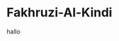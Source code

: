 # Fakhruzi-Al-Kindi
hallo
<!DOCTYPE html>
<html lang="en">
<head>
    <meta charset="UTF-8">
    <meta name="viewport" content="width=device-width, initial-scale=1.0">
    <title>Fakhru | Professional Portfolio</title>
    <script src="https://cdn.tailwindcss.com"></script>
    <link rel="stylesheet" href="https://cdnjs.cloudflare.com/ajax/libs/font-awesome/6.4.0/css/all.min.css">
    <style>
        /* Custom CSS for animations and effects */
        @keyframes fadeIn {
            from { opacity: 0; transform: translateY(20px); }
            to { opacity: 1; transform: translateY(0); }
        }
        
        .fade-in {
            animation: fadeIn 1s ease forwards;
        }
        
        .delay-1 { animation-delay: 0.2s; }
        .delay-2 { animation-delay: 0.4s; }
        .delay-3 { animation-delay: 0.6s; }
        .delay-4 { animation-delay: 0.8s; }
        
        .gradient-text {
            background: linear-gradient(90deg, #cf63b4ec, #8b5cf6);
            -webkit-background-clip: text;
            background-clip: text;
            color: transparent;
        }
        
        .card-hover {
            transition: all 0.3s ease;
        }
        
        .card-hover:hover {
            transform: translateY(-10px);
            box-shadow: 0 20px 25px -5px rgba(121, 17, 17, 0.1), 0 10px 10px -5px rgba(0, 0, 0, 0.04);
        }
        
        #particles-js {
            position: absolute;
            width: 100%;
            height: 100%;
            top: 0;
            left: 0;
            z-index: 0;
        }
        
        .content-wrapper {
            position: relative;
            z-index: 1;
        }
    </style>
</head>
<body class="bg-gray-50 font-sans antialiased">
    <!-- Navigation -->
    <nav class="fixed w-full bg-white shadow-sm z-50">
        <div class="max-w-7xl mx-auto px-4 sm:px-6 lg:px-8">
            <div class="flex justify-between h-16">
                <div class="flex items-center">
                    <a href="#" class="text-xl font-bold gradient-text">Fakhru</a>
                </div>
                <div class="hidden md:flex items-center space-x-8">
                    <a href="#home" class="text-gray-700 hover:text-blue-600 transition">Home</a>
                    <a href="#about" class="text-gray-700 hover:text-blue-600 transition">About</a>
                    <a href="#skills" class="text-gray-700 hover:text-blue-600 transition">Skills</a>
                    <a href="#projects" class="text-gray-700 hover:text-blue-600 transition">Projects</a>
                    <a href="#experience" class="text-gray-700 hover:text-blue-600 transition">Experience</a>
                    <a href="#contact" class="text-gray-700 hover:text-blue-600 transition">Contact</a>
                </div>
                <div class="md:hidden flex items-center">
                    <button id="menu-toggle" class="text-gray-700 focus:outline-none">
                        <svg class="h-6 w-6" fill="none" viewBox="0 0 24 24" stroke="currentColor">
                            <path stroke-linecap="round" stroke-linejoin="round" stroke-width="2" d="M4 6h16M4 12h16M4 18h16"></path>
                        </svg>
                    </button>
                </div>
            </div>
        </div>
        <!-- Mobile menu -->
        <div id="mobile-menu" class="hidden md:hidden bg-white shadow-lg">
            <div class="px-2 pt-2 pb-3 space-y-1 sm:px-3">
                <a href="#home" class="block px-3 py-2 text-gray-700 hover:text-blue-600">Home</a>
                <a href="#about" class="block px-3 py-2 text-gray-700 hover:text-blue-600">About</a>
                <a href="#skills" class="block px-3 py-2 text-gray-700 hover:text-blue-600">Skills</a>
                <a href="#projects" class="block px-3 py-2 text-gray-700 hover:text-blue-600">Projects</a>
                <a href="#experience" class="block px-3 py-2 text-gray-700 hover:text-blue-600">Experience</a>
                <a href="#contact" class="block px-3 py-2 text-gray-700 hover:text-blue-600">Contact</a>
            </div>
        </div>
    </nav>

    <!-- Hero Section -->
    <section id="home" class="relative min-h-screen flex items-center justify-center bg-gradient-to-br from-blue-50 to-purple-50 overflow-hidden">
        <div id="particles-js"></div>
        <div class="content-wrapper max-w-7xl mx-auto px-4 sm:px-6 lg:px-8 py-24">
            <div class="text-center md:text-left grid md:grid-cols-2 gap-12 items-center">
                <div class="space-y-6">
                    <h1 class="text-4xl md:text-6xl font-bold text-gray-900 fade-in">
                        Hi, I'm <span class="gradient-text">Fakhru</span>
                    </h1>
                    <h2 class="text-2xl md:text-3xl font-semibold text-gray-700 fade-in delay-1">
                        <span class="typewriter" data-words='["Web Developer", "UI/UX Designer", "Full Stack Engineer", "Tech Enthusiast"]'></span>
                    </h2>
                    <p class="text-lg text-gray-600 max-w-lg fade-in delay-2">
                        I build exceptional digital experiences that are fast, accessible, visually appealing, and responsive.
                    </p>
                    <div class="flex flex-wrap gap-4 justify-center md:justify-start fade-in delay-3">
                        <a href="#contact" class="px-6 py-3 bg-gradient-to-r from-blue-500 to-purple-600 text-white rounded-lg shadow-md hover:shadow-lg transition duration-300">
                            Contact Me
                        </a>
                        <a href="#projects" class="px-6 py-3 border border-gray-300 text-gray-700 rounded-lg hover:bg-gray-100 transition duration-300">
                            View Work
                        </a>
                    </div>
                    <div class="flex justify-center md:justify-start space-x-4 pt-4 fade-in delay-4">
                        <a href="#" class="text-gray-700 hover:text-blue-600 transition">
                            <i class="fab fa-github text-2xl"></i>
                        </a>
                        <a href="#" class="text-gray-700 hover:text-blue-600 transition">
                            <i class="fab fa-linkedin text-2xl"></i>
                        </a>
                        <a href="#" class="text-gray-700 hover:text-blue-600 transition">
                            <i class="fab fa-twitter text-2xl"></i>
                        </a>
                        <a href="#" class="text-gray-700 hover:text-blue-600 transition">
                            <i class="fab fa-instagram text-2xl"></i>
                        </a>
                    </div>
                </div>
                <div class="relative fade-in delay-2">
                    <div class="relative mx-https://phttps://pomf2.lain.la/f/20xabv8z.jpegomf2.lain.la/f/20xabv8z.jpegauto w-64 h-64 md:w-80 md:h-80 rounded-full overflow-hidden border-4 border-white shadow-xl">
                        <img src=

                             alt="Fakhru" class="w-full h-full object-cover">
                    </div>
                    <div class="absolute -bottom-4 -right-4 bg-white p-4 rounded-lg shadow-md">
                        <div class="flex items-center space-x-2">
                            <div class="w-3 h-3 bg-green-500 rounded-full"></div>
                            <span class="text-sm font-medium">Available for work</span>
                        </div>
                    </div>
                </div>
            </div>
        </div>
    </section>

    <!-- About Section -->
    <section id="about" class="py-20 bg-white">
        <div class="max-w-7xl mx-auto px-4 sm:px-6 lg:px-8">
            <div class="text-center mb-16">
                <h2 class="text-3xl font-bold text-gray-900 mb-4">About <span class="gradient-text">Me</span></h2>
                <div class="w-20 h-1 bg-gradient-to-r from-blue-500 to-purple-600 mx-auto"></div>
            </div>
            
            <div class="grid md:grid-cols-2 gap-12 items-center">
                <div class="space-y-6">
                    <h3 class="text-2xl font-semibold text-gray-800">Who am I?</h3>
                    <p class="text-gray-600 leading-relaxed">
                        I'm Fakhru, a passionate web developer and UI/UX designer with over 5 years of experience creating digital products that people love. I specialize in building responsive, user-friendly websites and applications with clean, efficient code.
                    </p>
                    <p class="text-gray-600 leading-relaxed">
                        My approach combines technical expertise with an eye for design, ensuring that every project I work on is not only functional but also visually stunning and intuitive to use.
                    </p>
                    <div class="grid grid-cols-2 gap-4 pt-4">
                        <div class="flex items-center space-x-2">
                            <i class="fas fa-user text-blue-500"></i>
                            <span class="text-gray-700">Fakhru</span>
                        </div>
                        <div class="flex items-center space-x-2">
                            <i class="fas fa-envelope text-blue-500"></i>
                            <span class="text-gray-700">fakhru@example.com</span>
                        </div>
                        <div class="flex items-center space-x-2">
                            <i class="fas fa-phone text-blue-500"></i>
                            <span class="text-gray-700">+123 456 7890</span>
                        </div>
                        <div class="flex items-center space-x-2">
                            <i class="fas fa-map-marker-alt text-blue-500"></i>
                            <span class="text-gray-700">Jakarta, Indonesia</span>
                        </div>
                    </div>
                    <div class="pt-4">
                        <a href="#" class="inline-flex items-center px-6 py-3 bg-gradient-to-r from-blue-500 to-purple-600 text-white rounded-lg shadow-md hover:shadow-lg transition duration-300">
                            Download CV <i class="fas fa-download ml-2"></i>
                        </a>
                    </div>
                </div>
                <div class="grid grid-cols-2 gap-4">
                    <div class="bg-gray-50 p-6 rounded-xl border border-gray-200 card-hover">
                        <div class="text-blue-500 text-4xl mb-4">
                            <i class="fas fa-code"></i>
                        </div>
                        <h4 class="font-semibold text-gray-800 mb-2">Web Development</h4>
                        <p class="text-gray-600 text-sm">Building responsive, performant websites with modern technologies.</p>
                    </div>
                    <div class="bg-gray-50 p-6 rounded-xl border border-gray-200 card-hover">
                        <div class="text-purple-500 text-4xl mb-4">
                            <i class="fas fa-paint-brush"></i>
                        </div>
                        <h4 class="font-semibold text-gray-800 mb-2">UI/UX Design</h4>
                        <p class="text-gray-600 text-sm">Creating intuitive interfaces with exceptional user experience.</p>
                    </div>
                    <div class="bg-gray-50 p-6 rounded-xl border border-gray-200 card-hover">
                        <div class="text-green-500 text-4xl mb-4">
                            <i class="fas fa-mobile-alt"></i>
                        </div>
                        <h4 class="font-semibold text-gray-800 mb-2">Mobile Responsive</h4>
                        <p class="text-gray-600 text-sm">Ensuring your site looks great on all devices.</p>
                    </div>
                    <div class="bg-gray-50 p-6 rounded-xl border border-gray-200 card-hover">
                        <div class="text-yellow-500 text-4xl mb-4">
                            <i class="fas fa-rocket"></i>
                        </div>
                        <h4 class="font-semibold text-gray-800 mb-2">SEO Optimization</h4>
                        <p class="text-gray-600 text-sm">Improving visibility and search engine rankings.</p>
                    </div>
                </div>
            </div>
        </div>
    </section>

    <!-- Skills Section -->
    <section id="skills" class="py-20 bg-gray-50">
        <div class="max-w-7xl mx-auto px-4 sm:px-6 lg:px-8">
            <div class="text-center mb-16">
                <h2 class="text-3xl font-bold text-gray-900 mb-4">My <span class="gradient-text">Skills</span></h2>
                <div class="w-20 h-1 bg-gradient-to-r from-blue-500 to-purple-600 mx-auto"></div>
            </div>
            
            <div class="grid md:grid-cols-2 gap-12">
                <div>
                    <h3 class="text-xl font-semibold text-gray-800 mb-6">Coding Skills</h3>
                    <div class="space-y-6">
                        <div>
                            <div class="flex justify-between mb-2">
                                <span class="font-medium text-gray-700">HTML/CSS</span>
                                <span class="text-gray-500">95%</span>
                            </div>
                            <div class="w-full bg-gray-200 rounded-full h-2.5">
                                <div class="bg-blue-600 h-2.5 rounded-full" style="width: 95%"></div>
                            </div>
                        </div>
                        <div>
                            <div class="flex justify-between mb-2">
                                <span class="font-medium text-gray-700">JavaScript</span>
                                <span class="text-gray-500">90%</span>
                            </div>
                            <div class="w-full bg-gray-200 rounded-full h-2.5">
                                <div class="bg-blue-600 h-2.5 rounded-full" style="width: 90%"></div>
                            </div>
                        </div>
                        <div>
                            <div class="flex justify-between mb-2">
                                <span class="font-medium text-gray-700">React</span>
                                <span class="text-gray-500">85%</span>
                            </div>
                            <div class="w-full bg-gray-200 rounded-full h-2.5">
                                <div class="bg-blue-600 h-2.5 rounded-full" style="width: 85%"></div>
                            </div>
                        </div>
                        <div>
                            <div class="flex justify-between mb-2">
                                <span class="font-medium text-gray-700">Node.js</span>
                                <span class="text-gray-500">80%</span>
                            </div>
                            <div class="w-full bg-gray-200 rounded-full h-2.5">
                                <div class="bg-blue-600 h-2.5 rounded-full" style="width: 80%"></div>
                            </div>
                        </div>
                    </div>
                </div>
                
                <div>
                    <h3 class="text-xl font-semibold text-gray-800 mb-6">Design Skills</h3>
                    <div class="space-y-6">
                        <div>
                            <div class="flex justify-between mb-2">
                                <span class="font-medium text-gray-700">UI/UX Design</span>
                                <span class="text-gray-500">90%</span>
                            </div>
                            <div class="w-full bg-gray-200 rounded-full h-2.5">
                                <div class="bg-purple-600 h-2.5 rounded-full" style="width: 90%"></div>
                            </div>
                        </div>
                        <div>
                            <div class="flex justify-between mb-2">
                                <span class="font-medium text-gray-700">Figma</span>
                                <span class="text-gray-500">85%</span>
                            </div>
                            <div class="w-full bg-gray-200 rounded-full h-2.5">
                                <div class="bg-purple-600 h-2.5 rounded-full" style="width: 85%"></div>
                            </div>
                        </div>
                        <div>
                            <div class="flex justify-between mb-2">
                                <span class="font-medium text-gray-700">Adobe XD</span>
                                <span class="text-gray-500">80%</span>
                            </div>
                            <div class="w-full bg-gray-200 rounded-full h-2.5">
                                <div class="bg-purple-600 h-2.5 rounded-full" style="width: 80%"></div>
                            </div>
                        </div>
                        <div>
                            <div class="flex justify-between mb-2">
                                <span class="font-medium text-gray-700">Photoshop</span>
                                <span class="text-gray-500">75%</span>
                            </div>
                            <div class="w-full bg-gray-200 rounded-full h-2.5">
                                <div class="bg-purple-600 h-2.5 rounded-full" style="width: 75%"></div>
                            </div>
                        </div>
                    </div>
                </div>
            </div>
            
            <div class="mt-16">
                <h3 class="text-xl font-semibold text-gray-800 mb-6 text-center">Tools & Technologies</h3>
                <div class="flex flex-wrap justify-center gap-6">
                    <div class="flex flex-col items-center p-4 bg-white rounded-lg shadow-sm hover:shadow-md transition duration-300 card-hover">
                        <i class="fab fa-html5 text-4xl text-orange-500 mb-2"></i>
                        <span class="text-gray-700">HTML5</span>
                    </div>
                    <div class="flex flex-col items-center p-4 bg-white rounded-lg shadow-sm hover:shadow-md transition duration-300 card-hover">
                        <i class="fab fa-css3-alt text-4xl text-blue-500 mb-2"></i>
                        <span class="text-gray-700">CSS3</span>
                    </div>
                    <div class="flex flex-col items-center p-4 bg-white rounded-lg shadow-sm hover:shadow-md transition duration-300 card-hover">
                        <i class="fab fa-js text-4xl text-yellow-500 mb-2"></i>
                        <span class="text-gray-700">JavaScript</span>
                    </div>
                    <div class="flex flex-col items-center p-4 bg-white rounded-lg shadow-sm hover:shadow-md transition duration-300 card-hover">
                        <i class="fab fa-react text-4xl text-blue-400 mb-2"></i>
                        <span class="text-gray-700">React</span>
                    </div>
                    <div class="flex flex-col items-center p-4 bg-white rounded-lg shadow-sm hover:shadow-md transition duration-300 card-hover">
                        <i class="fab fa-node-js text-4xl text-green-500 mb-2"></i>
                        <span class="text-gray-700">Node.js</span>
                    </div>
                    <div class="flex flex-col items-center p-4 bg-white rounded-lg shadow-sm hover:shadow-md transition duration-300 card-hover">
                        <i class="fab fa-git-alt text-4xl text-orange-600 mb-2"></i>
                        <span class="text-gray-700">Git</span>
                    </div>
                    <div class="flex flex-col items-center p-4 bg-white rounded-lg shadow-sm hover:shadow-md transition duration-300 card-hover">
                        <i class="fab fa-figma text-4xl text-purple
